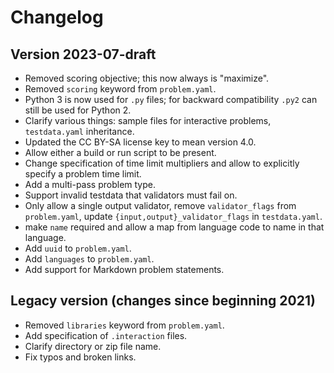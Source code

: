 # Changelog

## Version 2023-07-draft

- Removed scoring objective; this now always is "maximize".
- Removed `scoring` keyword from `problem.yaml`.
- Python 3 is now used for `.py` files; for backward compatibility
  `.py2` can still be used for Python 2.
- Clarify various things: sample files for interactive problems,
  `testdata.yaml` inheritance.
- Updated the CC BY-SA license key to mean version 4.0.
- Allow either a build or run script to be present.
- Change specification of time limit multipliers and allow to
  explicitly specify a problem time limit.
- Add a multi-pass problem type.
- Support invalid testdata that validators must fail on.
- Only allow a single output validator, remove `validator_flags` from
  `problem.yaml`, update `{input,output}_validator_flags` in
  `testdata.yaml`.
- make `name` required and allow a map from language code to name in that language.
- Add `uuid` to `problem.yaml`.
- Add `languages` to `problem.yaml`.
- Add support for Markdown problem statements.

## Legacy version (changes since beginning 2021)

- Removed `libraries` keyword from `problem.yaml`.
- Add specification of `.interaction` files.
- Clarify directory or zip file name.
- Fix typos and broken links.
